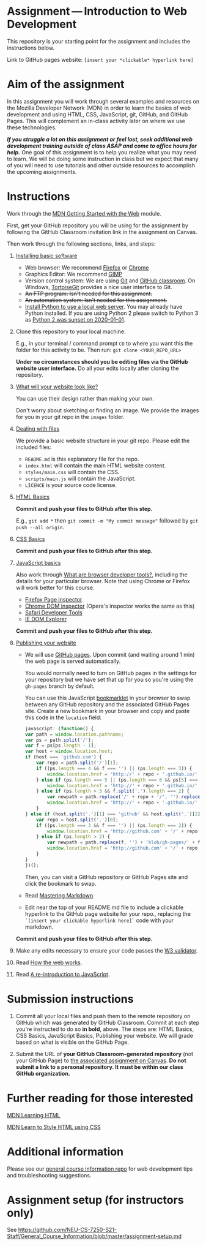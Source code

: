 # Assignment — Introduction to Web Development

This repository is your starting point for the assignment and includes the instructions below. 

Link to GitHub pages website: `[insert your *clickable* hyperlink here]`

# Aim of the assignment

In this assignment you will work through several examples and resources on the Mozilla Developer Network (MDN) in order to learn the basics of web development and using HTML, CSS, JavaScript,  git, GitHub, and GitHub Pages. This will complement an in-class activity later on where we use these technologies.

**_If you struggle a lot on this assignment or feel lost, seek additional web development training outside of class ASAP and come to office hours for help._** One goal of this assignment is to help you realize what you may need to learn. We will be doing some instruction in class but we expect that many of you will need to use tutorials and other outside resources to accomplish the upcoming assignments.

# Instructions

Work through the [MDN Getting Started with the Web](https://developer.mozilla.org/en-US/docs/Learn/Getting_started_with_the_web) module.

First, get your GitHub repository you will be using for the assignment by following the GitHub Classroom invitation link in the assignment on Canvas.

Then work through the following sections, links, and steps:

1. [Installing basic software](https://developer.mozilla.org/en-US/Learn/Getting_started_with_the_web/Installing_basic_software)
    *   Web browser: We recommend [Firefox](https://www.mozilla.org/en-US/firefox/new/) or [Chrome](https://www.google.com/chrome/)
    *   Graphics Editor: We recommend [GIMP](https://www.gimp.org/)
    *   Version control system: We are using [Git](https://git-scm.com/) and [GitHub classroom](https://classroom.github.com/). On Windows, [TortoiseGit](https://tortoisegit.org/) provides a nice user interface to Git.
    *   ~~An FTP program: Isn't needed for this assignment.~~
    *   ~~An automation system: Isn't needed for this assignment.~~
    *   [Install Python to use a local web server](https://developer.mozilla.org/en-US/docs/Learn/Common_questions/set_up_a_local_testing_server). You may already have Python installed. If you are using Python 2 please switch to Python 3 as [Python 2 was sunset on 2020-01-01](https://www.python.org/doc/sunset-python-2/).

1. Clone this repository to your local machine.

    E.g., in your terminal / command prompt `CD` to where you want this the folder for this activity to be. Then run: `git clone <YOUR_REPO_URL>`

    **Under no circumstances should you be editing files via the GitHub website user interface.** Do all your edits locally after cloning the repository.

1. [What will your website look like?](https://developer.mozilla.org/en-US/Learn/Getting_started_with_the_web/What_will_your_website_look_like)
    
    You can use their design rather than making your own.

    Don't worry about sketching or finding an image. We provide the images for you in your git repo in the `images` folder.
    
1. [Dealing with files](https://developer.mozilla.org/en-US/Learn/Getting_started_with_the_web/Dealing_with_files)
    
    We provide a basic website structure in your git repo. Please edit the included files:
    * `README.md` is this explanatory file for the repo.
    * `index.html` will contain the main HTML website content.
    * `styles/main.css` will contain the CSS.
    * `scripts/main.js` will contain the JavaScript.
    * `LICENCE` is your source code license.

1. [HTML Basics](https://developer.mozilla.org/en-US/Learn/Getting_started_with_the_web/HTML_basics)

    **Commit and push your files to GitHub after this step.**
    
    E.g., `git add *` then `git commit -m "My commit message"` followed by `git push --all origin`.

1. [CSS Basics](https://developer.mozilla.org/en-US/Learn/Getting_started_with_the_web/CSS_basics)

    **Commit and push your files to GitHub after this step.**

1. [JavaScript basics](https://developer.mozilla.org/en-US/Learn/Getting_started_with_the_web/JavaScript_basics)
    
    Also work through [What are browser developer tools?](https://developer.mozilla.org/en-US/docs/Learn/Common_questions/What_are_browser_developer_tools), including the details for your particular browser. Note that using Chrome or Firefox will work better for this course.
    *   [Firefox Page inspector](https://developer.mozilla.org/en-US/docs/Tools/Page_Inspector)
    *   [Chrome DOM inspector](https://developer.chrome.com/devtools/docs/dom-and-styles) (Opera's inspector works the same as this)
    *   [Safari Developer Tools](https://developer.apple.com/safari/tools/)
    *   [IE DOM Explorer](http://msdn.microsoft.com/en-us/library/ie/dn255008%28v=vs.85%29.aspx)

    **Commit and push your files to GitHub after this step.**

1. [Publishing your website](https://developer.mozilla.org/en-US/Learn/Getting_started_with_the_web/Publishing_your_website)
    
    * We will use [GitHub pages](https://pages.github.com/). Upon commit (and waiting around 1 min) the web page is served automatically.
    
        You would normally need to turn on GitHub pages in the settings for your repository but we have set that up for you so you're using the `gh-pages` branch by default.

        You can use this JavaScript [bookmarklet](https://en.wikipedia.org/wiki/Bookmarklet) in your browser to swap between any GitHub repository and the associated GitHub Pages site. Create a new bookmark in your browser and copy and paste this code in the `location` field:
        ```js
        javascript: (function() {
        var path = window.location.pathname;
        var ps = path.split('/');
        var f = ps[ps.length - 1];
        var host = window.location.host;
        if (host === 'github.com') {
            var repo = path.split('/')[1];
            if ((ps.length === 4 && f === '') || (ps.length === 3)) {
                window.location.href = 'http://' + repo + '.github.io/' + path.replace('/' + repo + '/', '')
            } else if (ps.length === 5 || (ps.length === 6 && ps[5] === '')) {
                window.location.href = 'http://' + repo + '.github.io/' + ps[2]
            } else if (ps.length > 3 && f.split('.').length === 2) {
                var newpath = path.replace('/' + repo + '/', '').replace('blob/gh-pages/', '');
                window.location.href = 'http://' + repo + '.github.io/' + newpath.replace('.md', '.html').replace('.Rmd', '.html')
            }
        } else if (host.split('.')[1] === 'github' && host.split('.')[2] === 'io') {
            var repo = host.split('.')[0];
            if ((ps.length === 3 && f === '') || (ps.length === 2)) {
                window.location.href = 'http://github.com' + '/' + repo + path
            } else if (ps.length > 2) {
                var newpath = path.replace(f, '') + 'blob/gh-pages/' + f;
                window.location.href = 'http://github.com' + '/' + repo + newpath
            }
        }
        })();
        ```
        Then, you can visit a GitHub repository or GitHub Pages site and click the bookmark to swap.

    * Read [Mastering Markdown](https://guides.github.com/features/mastering-markdown/)
    *   Edit near the top of your README.md file to include a clickable hyperlink to the GitHub page website for your repo., replacing the `` `[insert your clickable hyperlink here]` `` code with your markdown.
    
    **Commit and push your files to GitHub after this step.**

1. Make any edits necessary to ensure your code passes the [W3 validator](https://validator.w3.org/).

1. Read [How the web works](https://developer.mozilla.org/en-US/Learn/Getting_started_with_the_web/How_the_Web_works).

1. Read [A re-introduction to JavaScript](https://developer.mozilla.org/en-US/docs/Web/JavaScript/A_re-introduction_to_JavaScript).

# Submission instructions

1. Commit all your local files and push them to the remote repository on GitHub which was generated by GitHub Classroom. Commit at each step you're instructed to do so **in bold**, above.
The steps are: HTML Basics, CSS Basics, JavaScript Basics, Publishing your website.
We will grade based on what is visible on the GitHub Page.

1. Submit the URL of **your GitHub Classroom-generated repository** (not your GitHub Page) to [the associated assignment on Canvas](https://northeastern.instructure.com/courses/63405/assignments/874473/). **Do not submit a link to a personal repository. It must be within our class GitHub organization.** 

# Further reading for those interested

[MDN Learning HTML](https://developer.mozilla.org/en-US/docs/Learn/HTML)

[MDN Learn to Style HTML using CSS](https://developer.mozilla.org/en-US/docs/Learn/CSS)

# Additional information

Please see our [general course information repo](https://github.com/NEU-CS-7250-S21-Staff/General_Course_Information) for web development tips and troubleshooting suggestions.

# Assignment setup (for instructors only)

See https://github.com/NEU-CS-7250-S21-Staff/General_Course_Information/blob/master/assignment-setup.md